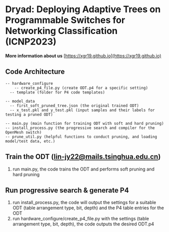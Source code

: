 # Dryad: Deploying Adaptive Trees on Programmable Switches for Networking Classification (ICNP2023)

**More information about us** [https://xgr19.github.io](https://xgr19.github.io)  

## Code Architecture

```
-- hardware_configure
	-- create_p4_file.py (create ODT.p4 for a specific setting)
  -- template (folder for P4 code templates)
		
-- model_data
  -- first_soft_pruned_tree.json (the original trained ODT)
  -- x_test.pkl and y_test.pkl (input samples and their labels for testing a pruned ODT)

-- main.py (main function for training ODT with soft and hard pruning)
-- install_process.py (the progressive search and compiler for the OpenMesh switch)
-- prune_util.py (helpful functions to conduct pruning, and loading model/test data, etc.)

```

## Train the ODT (lin-jy22@mails.tsinghua.edu.cn)  

1. run main.py, the code trains the ODT and performs soft pruning and hard pruning

## Run progressive search & generate P4
1. run install_process.py, the code will output the settings for a suitable ODT (table arrangement type, bit, depth) and the P4 table entries for the ODT
2. run hardware_configure/create_p4_file.py with the settings (table arrangement type, bit, depth), the code outputs the desired ODT.p4


